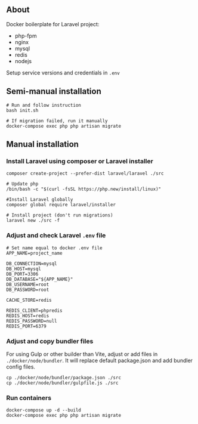 ## About

Docker boilerplate for Laravel project:

- php-fpm
- nginx
- mysql
- redis
- nodejs

Setup service versions and credentials in `.env`

## Semi-manual installation

```shell
# Run and follow instruction
bash init.sh

# If migration failed, run it manually
docker-compose exec php php artisan migrate
```

## Manual installation

### Install Laravel using composer or Laravel installer

```shell
composer create-project --prefer-dist laravel/laravel ./src
```

```shell
# Update php
/bin/bash -c "$(curl -fsSL https://php.new/install/linux)"

#Install Laravel globally
composer global require laravel/installer

# Install project (don't run migrations)
laravel new ./src -f
```

### Adjust and check Laravel `.env` file

```env
# Set name equal to docker .env file
APP_NAME=project_name

DB_CONNECTION=mysql
DB_HOST=mysql
DB_PORT=3306
DB_DATABASE="${APP_NAME}"
DB_USERNAME=root
DB_PASSWORD=root

CACHE_STORE=redis

REDIS_CLIENT=phpredis
REDIS_HOST=redis
REDIS_PASSWORD=null
REDIS_PORT=6379
```

### Adjust and copy bundler files

For using Gulp or other builder than Vite, adjust or add files in `./docker/node/bundler`. It will replace default package.json and add bundler config files.

```shell
cp ./docker/node/bundler/package.json ./src
cp ./docker/node/bundler/gulpfile.js ./src
```

### Run containers

```shell
docker-compose up -d --build
docker-compose exec php php artisan migrate
```


